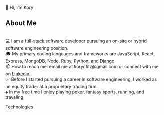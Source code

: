 👋 Hi, I’m Kory

<h2> About Me </h2> <br>
💻 I am a full-stack software developer pursuing an on-site or hybrid software engineering position. <br>
🎓 My primary coding languages and frameworks are JavaScript, React, Express, MongoDB, Node, Ruby, Python, and Django. <br>
📫 How to reach me: email me at korycfitz@gmail.com or connect with me on <a href="https://www.linkedin.com/in/kory-fitzgerald/" target="_blank">
  Linkedin
</a>
. <br>
📈 Before I started pursuing a career in software engineering, I worked as an equity trader at a proprietary trading firm. <br>
♠️ In my free time I enjoy playing poker, fantasy sports, running, and traveling. <br>

Technologies
